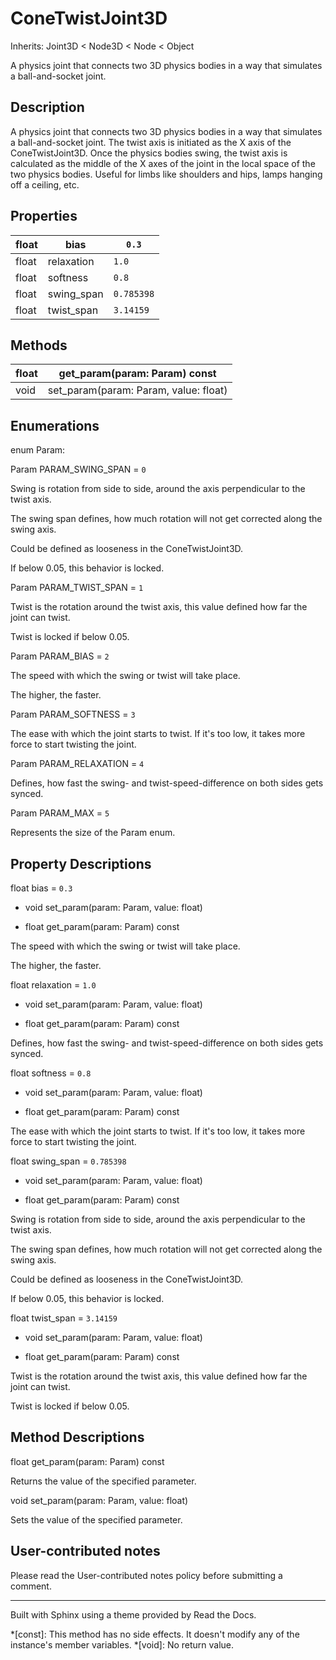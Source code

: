 # ConeTwistJoint3D

Inherits: Joint3D < Node3D < Node < Object

A physics joint that connects two 3D physics bodies in a way that simulates a
ball-and-socket joint.

## Description

A physics joint that connects two 3D physics bodies in a way that simulates a
ball-and-socket joint. The twist axis is initiated as the X axis of the
ConeTwistJoint3D. Once the physics bodies swing, the twist axis is calculated
as the middle of the X axes of the joint in the local space of the two physics
bodies. Useful for limbs like shoulders and hips, lamps hanging off a ceiling,
etc.

## Properties

float | bias | `0.3`  
---|---|---  
float | relaxation | `1.0`  
float | softness | `0.8`  
float | swing_span | `0.785398`  
float | twist_span | `3.14159`  
  
## Methods

float | get_param(param: Param) const  
---|---  
void | set_param(param: Param, value: float)  
  
## Enumerations

enum Param:

Param PARAM_SWING_SPAN = `0`

Swing is rotation from side to side, around the axis perpendicular to the
twist axis.

The swing span defines, how much rotation will not get corrected along the
swing axis.

Could be defined as looseness in the ConeTwistJoint3D.

If below 0.05, this behavior is locked.

Param PARAM_TWIST_SPAN = `1`

Twist is the rotation around the twist axis, this value defined how far the
joint can twist.

Twist is locked if below 0.05.

Param PARAM_BIAS = `2`

The speed with which the swing or twist will take place.

The higher, the faster.

Param PARAM_SOFTNESS = `3`

The ease with which the joint starts to twist. If it's too low, it takes more
force to start twisting the joint.

Param PARAM_RELAXATION = `4`

Defines, how fast the swing- and twist-speed-difference on both sides gets
synced.

Param PARAM_MAX = `5`

Represents the size of the Param enum.

## Property Descriptions

float bias = `0.3`

  * void set_param(param: Param, value: float)

  * float get_param(param: Param) const

The speed with which the swing or twist will take place.

The higher, the faster.

float relaxation = `1.0`

  * void set_param(param: Param, value: float)

  * float get_param(param: Param) const

Defines, how fast the swing- and twist-speed-difference on both sides gets
synced.

float softness = `0.8`

  * void set_param(param: Param, value: float)

  * float get_param(param: Param) const

The ease with which the joint starts to twist. If it's too low, it takes more
force to start twisting the joint.

float swing_span = `0.785398`

  * void set_param(param: Param, value: float)

  * float get_param(param: Param) const

Swing is rotation from side to side, around the axis perpendicular to the
twist axis.

The swing span defines, how much rotation will not get corrected along the
swing axis.

Could be defined as looseness in the ConeTwistJoint3D.

If below 0.05, this behavior is locked.

float twist_span = `3.14159`

  * void set_param(param: Param, value: float)

  * float get_param(param: Param) const

Twist is the rotation around the twist axis, this value defined how far the
joint can twist.

Twist is locked if below 0.05.

## Method Descriptions

float get_param(param: Param) const

Returns the value of the specified parameter.

void set_param(param: Param, value: float)

Sets the value of the specified parameter.

## User-contributed notes

Please read the User-contributed notes policy before submitting a comment.

* * *

Built with Sphinx using a theme provided by Read the Docs.

  *[const]: This method has no side effects. It doesn't modify any of the instance's member variables.
  *[void]: No return value.

